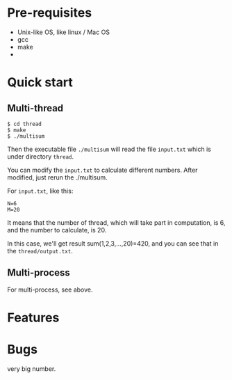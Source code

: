 # Pre-requisites
* Unix-like OS, like linux / Mac OS
* gcc
* make 
* 


# Quick start
## Multi-thread
```
$ cd thread
$ make
$ ./multisum
```
Then the executable file `./multisum` will read the file `input.txt` which is under directory `thread`.

You can modify the `input.txt` to calculate different numbers. After modified, just rerun the ./multisum.

For `input.txt`, like this:
```
N=6
M=20
```
It means that the number of thread, which will take part in computation, is 6, and the number to calculate, is 20.

In this case, we'll get result sum(1,2,3,...,20)=420, and you can see that in the `thread/output.txt`.

## Multi-process
For multi-process, see above. 

# Features


# Bugs
very big number.